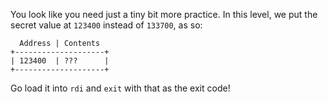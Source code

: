 You look like you need just a tiny bit more practice.
In this level, we put the secret value at `123400` instead of `133700`, as so:

```text
  Address | Contents
+--------------------+
| 123400  | ???      |
+--------------------+
```

Go load it into `rdi` and `exit` with that as the exit code!
